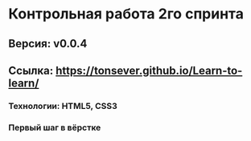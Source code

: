 # Контрольная работа 2го спринта
## Версия: v0.0.4
## Ссылка:  https://tonsever.github.io/Learn-to-learn/
### Технологии: HTML5, CSS3
### Первый шаг в вёрстке

